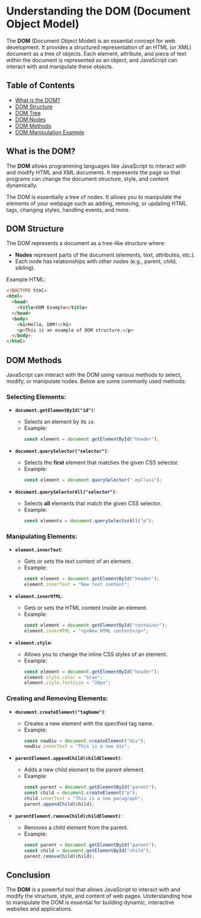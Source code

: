 # Understanding the DOM (Document Object Model)

The **DOM** (Document Object Model) is an essential concept for web development. It provides a structured representation of an HTML (or XML) document as a tree of objects. Each element, attribute, and piece of text within the document is represented as an object, and JavaScript can interact with and manipulate these objects.

## Table of Contents
- [What is the DOM?](#what-is-the-dom)
- [DOM Structure](#dom-structure)
- [DOM Tree](#dom-tree)
- [DOM Nodes](#dom-nodes)
- [DOM Methods](#dom-methods)
- [DOM Manipulation Example](#dom-manipulation-example)

## What is the DOM?

The **DOM** allows programming languages like JavaScript to interact with and modify HTML and XML documents. It represents the page so that programs can change the document structure, style, and content dynamically.

The DOM is essentially a tree of nodes. It allows you to manipulate the elements of your webpage such as adding, removing, or updating HTML tags, changing styles, handling events, and more.

## DOM Structure

The DOM represents a document as a tree-like structure where:
- **Nodes** represent parts of the document (elements, text, attributes, etc.).
- Each node has relationships with other nodes (e.g., parent, child, sibling).
  
Example HTML:

```html
<!DOCTYPE html>
<html>
  <head>
    <title>DOM Example</title>
  </head>
  <body>
    <h1>Hello, DOM!</h1>
    <p>This is an example of DOM structure.</p>
  </body>
</html>
```
## DOM Methods

JavaScript can interact with the DOM using various methods to select, modify, or manipulate nodes. Below are some commonly used methods:

### Selecting Elements:
- **`document.getElementById("id")`**: 
  - Selects an element by its `id`.
  - Example:
    ```javascript
    const element = document.getElementById("header");
    ```

- **`document.querySelector("selector")`**:
  - Selects the **first** element that matches the given CSS selector.
  - Example:
    ```javascript
    const element = document.querySelector(".myClass");
    ```

- **`document.querySelectorAll("selector")`**:
  - Selects **all** elements that match the given CSS selector.
  - Example:
    ```javascript
    const elements = document.querySelectorAll("p");
    ```

### Manipulating Elements:
- **`element.innerText`**:
  - Gets or sets the text content of an element.
  - Example:
    ```javascript
    const element = document.getElementById("header");
    element.innerText = "New text content";
    ```

- **`element.innerHTML`**:
  - Gets or sets the HTML content inside an element.
  - Example:
    ```javascript
    const element = document.getElementById("container");
    element.innerHTML = "<p>New HTML content</p>";
    ```

- **`element.style`**:
  - Allows you to change the inline CSS styles of an element.
  - Example:
    ```javascript
    const element = document.getElementById("header");
    element.style.color = "blue";
    element.style.fontSize = "20px";
    ```

### Creating and Removing Elements:
- **`document.createElement("tagName")`**:
  - Creates a new element with the specified tag name.
  - Example:
    ```javascript
    const newDiv = document.createElement("div");
    newDiv.innerText = "This is a new div";
    ```

- **`parentElement.appendChild(childElement)`**:
  - Adds a new child element to the parent element.
  - Example:
    ```javascript
    const parent = document.getElementById("parent");
    const child = document.createElement("p");
    child.innerText = "This is a new paragraph";
    parent.appendChild(child);
    ```

- **`parentElement.removeChild(childElement)`**:
  - Removes a child element from the parent.
  - Example:
    ```javascript
    const parent = document.getElementById("parent");
    const child = document.getElementById("child");
    parent.removeChild(child);
    ```

## Conclusion

The **DOM** is a powerful tool that allows JavaScript to interact with and modify the structure, style, and content of web pages. Understanding how to manipulate the DOM is essential for building dynamic, interactive websites and applications.
